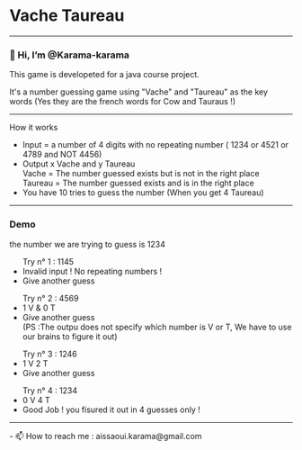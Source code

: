 # <span>Vache Taureau</span>
<hr/>
<h3>👋 Hi, I’m @Karama-karama</h3>

<p>This game is developeted for a java course project. 

It's a number guessing game using "Vache" and "Taureau" as the key words (Yes they are the french words for Cow and Tauraus !)
<p>
<hr>
How it works 
<ul>
    <li>Input = a number of 4 digits with no repeating number ( 1234 or 4521 or 4789 and NOT 4456)</li>
    <li>Output x Vache and y Taureau </li>
     Vache = The number guessed exists but is not in the right place
    <br> Taureau = The number guessed exists and is in the right place
    <li> You have 10 tries to guess the number (When you get 4 Taureau)  </li>
</ul>
</p>
</p>
<hr> <h3> Demo </h3>
the number we are trying to guess is 1234 
<br> 
<ul> Try n° 1 : 1145
    <li> Invalid input ! No repeating numbers !</li>
    <li> Give another guess </li>
</ul>
<ul> Try n° 2 : 4569
    <li> 1 V & 0 T</li>
    <li> Give another guess </li>
     (PS :The outpu does not specify which number is V or T, We have to use our brains to figure it out)
</ul>
<ul> Try n° 3 : 1246
    <li> 1 V 2 T</li>
    <li> Give another guess </li>
</ul>
<ul> Try n° 4 : 1234
    <li> 0 V 4 T </li>
    <li> Good Job ! you fisured it out in 4 guesses only ! </li>
</ul>

<hr>
- 📫 How to reach me : aissaoui.karama@gmail.com
